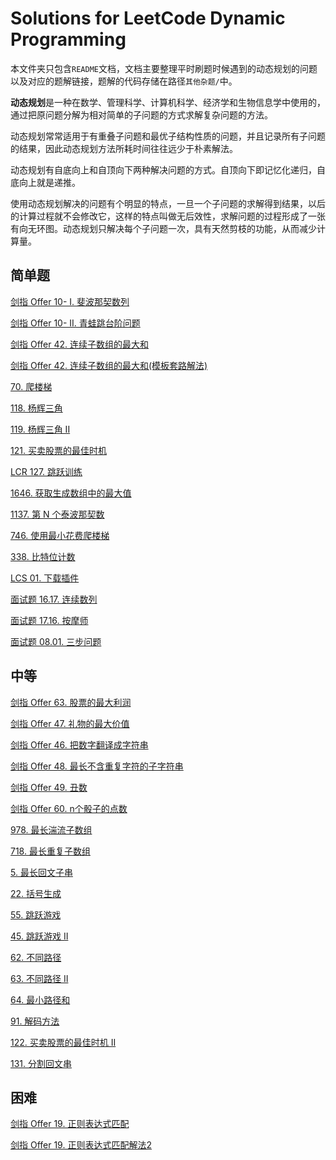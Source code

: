 # Solutions for LeetCode Dynamic Programming

本文件夹只包含`README`文档，文档主要整理平时刷题时候遇到的动态规划的问题以及对应的题解链接，题解的代码存储在路径`其他杂题/`中。

**动态规划**是一种在数学、管理科学、计算机科学、经济学和生物信息学中使用的，通过把原问题分解为相对简单的子问题的方式求解复杂问题的方法。

动态规划常常适用于有重叠子问题和最优子结构性质的问题，并且记录所有子问题的结果，因此动态规划方法所耗时间往往远少于朴素解法。

动态规划有自底向上和自顶向下两种解决问题的方式。自顶向下即记忆化递归，自底向上就是递推。

使用动态规划解决的问题有个明显的特点，一旦一个子问题的求解得到结果，以后的计算过程就不会修改它，这样的特点叫做无后效性，求解问题的过程形成了一张有向无环图。动态规划只解决每个子问题一次，具有天然剪枝的功能，从而减少计算量。

## 简单题

[剑指 Offer 10- I. 斐波那契数列](https://github.com/HuangRunHua/leetcode-swift/tree/main/剑指Offer/剑指Offer10-I-斐波那契数列.playground/Contents.swift)

[剑指 Offer 10- II. 青蛙跳台阶问题](https://github.com/HuangRunHua/leetcode-swift/tree/main/剑指Offer/剑指Offer10-II-青蛙跳台阶问题.playground/Contents.swift)

[剑指 Offer 42. 连续子数组的最大和](https://github.com/HuangRunHua/leetcode-swift/tree/main/剑指Offer/剑指Offer42-连续子数组的最大和.playground/Contents.swift)

[剑指 Offer 42. 连续子数组的最大和(模板套路解法)](https://github.com/HuangRunHua/leetcode-swift/blob/main/剑指Offer/剑指Offer42-连续子数组的最大和(解法2).playground/Contents.swift)

[70. 爬楼梯](https://github.com/HuangRunHua/leetcode-swift/tree/main/剑指Offer/剑指Offer10-II-青蛙跳台阶问题.playground/Contents.swift)

[118. 杨辉三角](https://github.com/HuangRunHua/leetcode-swift/blob/main/其他杂题/118-Yang-Hui-Triangle.playground/Contents.swift)

[119. 杨辉三角 II](https://github.com/HuangRunHua/leetcode-swift/blob/main/其他杂题/119-Yang-Hui-Triangle2.playground/Contents.swift)

[121. 买卖股票的最佳时机](https://github.com/HuangRunHua/leetcode-swift/tree/main/剑指Offer/剑指Offer63-股票的最大利润.playground/Contents.swift)

[LCR 127. 跳跃训练](https://github.com/HuangRunHua/leetcode-swift/tree/main/剑指Offer/剑指Offer10-II-青蛙跳台阶问题.playground/Contents.swift)

[1646. 获取生成数组中的最大值](https://github.com/HuangRunHua/leetcode-swift/blob/main/其他杂题/1646.%20获取生成数组中的最大值.playground/Contents.swift)

[1137. 第 N 个泰波那契数](https://github.com/HuangRunHua/leetcode-swift/blob/main/其他杂题/1137.%20第%20N%20个泰波那契数.playground/Contents.swift)

[746. 使用最小花费爬楼梯](https://github.com/HuangRunHua/leetcode-swift/blob/main/其他杂题/746.%20使用最小花费爬楼梯.playground/Contents.swift)

[338. 比特位计数](https://github.com/HuangRunHua/leetcode-swift/blob/main/其他杂题/338.%20比特位计数.playground/Contents.swift)

[LCS 01. 下载插件](https://github.com/HuangRunHua/leetcode-swift/blob/main/其他杂题/LCS%2001.%20下载插件.playground/Contents.swift)

[面试题 16.17. 连续数列](https://github.com/HuangRunHua/leetcode-swift/blob/main/其他杂题/面试题%2016.17.%20连续数列.playground/Contents.swift)

[面试题 17.16. 按摩师](https://github.com/HuangRunHua/leetcode-swift/blob/main/其他杂题/面试题%2017.16.%20按摩师.playground/Contents.swift)

[面试题 08.01. 三步问题](https://github.com/HuangRunHua/leetcode-swift/blob/main/其他杂题/面试题%2008.01.%20三步问题.playground/Contents.swift)


## 中等

[剑指 Offer 63. 股票的最大利润](https://github.com/HuangRunHua/leetcode-swift/tree/main/剑指Offer/剑指Offer63-股票的最大利润.playground/Contents.swift)

[剑指 Offer 47. 礼物的最大价值](https://github.com/HuangRunHua/leetcode-swift/tree/main/剑指Offer/剑指Offer47-礼物的最大价值.playground/Contents.swift)

[剑指 Offer 46. 把数字翻译成字符串](https://github.com/HuangRunHua/leetcode-swift/tree/main/剑指Offer/剑指Offer46-把数字翻译成字符串.playground/Contents.swift)

[剑指 Offer 48. 最长不含重复字符的子字符串](https://github.com/HuangRunHua/leetcode-swift/tree/main/剑指Offer/剑指Offer48-最长不含重复字符的子字符串.playground/Contents.swift)

[剑指 Offer 49. 丑数](https://github.com/HuangRunHua/leetcode-swift/tree/main/剑指Offer/剑指Offer49-丑数.playground/Contents.swift)

[剑指 Offer 60. n个骰子的点数](https://github.com/HuangRunHua/leetcode-swift/tree/main/剑指Offer/剑指Offer60-n个骰子的点数.playground/Contents.swift)

[978. 最长湍流子数组](https://github.com/HuangRunHua/leetcode-swift/blob/main/其他杂题/978.%20最长湍流子数组.playground/Contents.swift)

[718. 最长重复子数组](https://github.com/HuangRunHua/leetcode-swift/blob/main/其他杂题/718.%20最长重复子数组.playground/Contents.swift)

[5. 最长回文子串](https://github.com/HuangRunHua/leetcode-swift/blob/main/其他杂题/5.%20最长回文子串.playground/Contents.swift)

[22. 括号生成](https://github.com/HuangRunHua/leetcode-swift/blob/main/其他杂题/22.%20括号生成.playground/Contents.swift)

[55. 跳跃游戏](https://github.com/HuangRunHua/leetcode-swift/blob/main/其他杂题/55.%20跳跃游戏.playground/Contents.swift)

[45. 跳跃游戏 II](https://github.com/HuangRunHua/leetcode-swift/blob/main/其他杂题/45.%20跳跃游戏%20II.playground/Contents.swift)

[62. 不同路径](https://github.com/HuangRunHua/leetcode-swift/blob/main/其他杂题/62.%20不同路径.playground/Contents.swift)

[63. 不同路径 II](https://github.com/HuangRunHua/leetcode-swift/blob/main/其他杂题/63.%20不同路径%20II.playground/Contents.swift)

[64. 最小路径和](https://github.com/HuangRunHua/leetcode-swift/blob/main/其他杂题/64.%20最小路径和.playground/Contents.swift)

[91. 解码方法](https://github.com/HuangRunHua/leetcode-swift/blob/main/其他杂题/91.%20解码方法.playground/Contents.swift)

[122. 买卖股票的最佳时机 II](https://github.com/HuangRunHua/leetcode-swift/blob/main/其他杂题/122.%20买卖股票的最佳时机%20II.playground/Contents.swift)

[131. 分割回文串](https://github.com/HuangRunHua/leetcode-swift/blob/main/其他杂题/131.%20分割回文串.playground/Contents.swift)

## 困难

[剑指 Offer 19. 正则表达式匹配](https://github.com/HuangRunHua/leetcode-swift/tree/main/剑指Offer/剑指Offer19-正则表达式匹配.playground/Contents.swift)

[剑指 Offer 19. 正则表达式匹配解法2](https://github.com/HuangRunHua/leetcode-swift/blob/main/剑指Offer/剑指Offer19.正则表达式匹配解法2.playground/Contents.swift)
